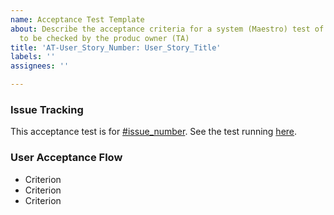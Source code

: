 ```yaml
---
name: Acceptance Test Template
about: Describe the acceptance criteria for a system (Maestro) test of a User Story
  to be checked by the produc owner (TA)
title: 'AT-User_Story_Number: User_Story_Title'
labels: ''
assignees: ''

---
```


### Issue Tracking
This acceptance test is for [#issue_number](link_to_issue).
See the test running [here](link_to_wiki_page).

### User Acceptance Flow
- Criterion
- Criterion
- Criterion
